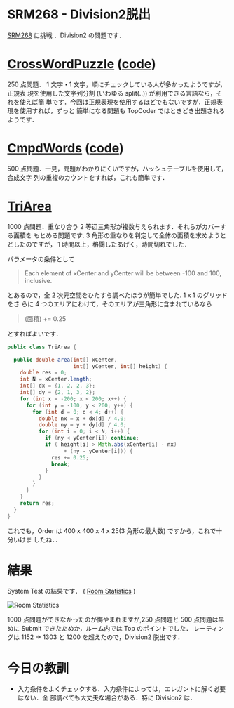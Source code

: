 # SRM268 - Division2脱出

<!--
date: 2005-10-19
-->

[SRM268](http://www.topcoder.com/stat?c=round_overview&rd=8001) に挑戦
．Division2 の問題です．

# [CrossWordPuzzle](http://www.topcoder.com/stat?c=problem_statement&pm=5867&rd=8001) ([code](http://www.topcoder.com/stat?c=problem_solution&rm=246654&rd=8001&pm=5867&cr=15632820))

250 点問題． 1 文字・1 文字，順にチェックしている人が多かったようですが，正規表
現を使用した文字列分割 (いわゆる split(..)) が利用できる言語なら，それを使えば簡
単です．今回は正規表現を使用するほどでもないですが，正規表現を使用すれば，ずっと
簡単になる問題も TopCoder ではときどき出題されるようです．

# [CmpdWords](http://www.topcoder.com/stat?c=problem_statement&pm=3490&rd=8001) ([code](http://www.topcoder.com/stat?c=problem_solution&rm=246654&rd=8001&pm=3490&cr=15632820))

500 点問題．一見，問題がわかりにくいですが，ハッシュテーブルを使用して，合成文字
列の重複のカウントをすれば，これも簡単です．

# [TriArea](http://www.topcoder.com/stat?c=problem_statement&pm=4699&rd=8001)

1000 点問題．重なり合う 2 等辺三角形が複数与えられます．それらがカバーする面積を
もとめる問題です. 3 角形の重なりを判定して全体の面積を求めようととしたのですが，
1 時間以上，格闘したあげく，時間切れでした．

パラメータの条件として

> Each element of xCenter and yCenter will be between -100 and 100, inclusive.

とあるので，全 2 次元空間をひたすら調べたほうが簡単でした. 1 x 1 のグリッドをさ
らに 4 つのエリアにわけて，そのエリアが三角形に含まれているなら

> (面積) += 0.25

とすればよいです．

```java
public class TriArea {

  public double area(int[] xCenter,
                     int[] yCenter, int[] height) {
    double res = 0;
    int N = xCenter.length;
    int[] dx = {1, 2, 2, 3};
    int[] dy = {2, 1, 3, 2};
    for (int x = -200; x < 200; x++) {
      for (int y = -100; y < 200; y++) {
        for (int d = 0; d < 4; d++) {
          double nx = x + dx[d] / 4.0;
          double ny = y + dy[d] / 4.0;
          for (int i = 0; i < N; i++) {
            if (ny < yCenter[i]) continue;
            if ( height[i] > Math.abs(xCenter[i] - nx)
                  + (ny - yCenter[i])) {
              res += 0.25;
              break;
            }
          }
        }
      }
    }
    return res;
  }
}
```

これでも，Order は 400 x 400 x 4 x 25(3 角形の最大数) ですから，これで十分いけま
したね．．

# 結果

System Test の結果です． (
[Room Statistics](http://www.topcoder.com/stat?c=coder_room_stats&cr=15632820&rd=8001&rm=246654)
)

![Room Statistics](http://static.flickr.com/43/74682258_bc8a562129_o.png)

1000 点問題ができなかったのが悔やまれますが,250 点問題と 500 点問題は早めに
Submit できたためか，ルーム内では Top のポイントでした． レーティングは 1152
-&gt; 1303 と 1200 を超えたので，Division2 脱出です．

# 今日の教訓

- 入力条件をよくチェックする．入力条件によっては，エレガントに解く必要はない．全
  部調べても大丈夫な場合がある．特に Division2 は．
